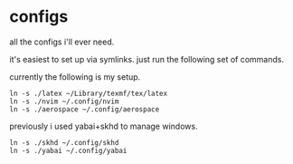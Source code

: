 # configs
all the configs i'll ever need. 

it's easiest to set up via symlinks. just run the following set of commands.

currently the following is my setup.
```shell
ln -s ./latex ~/Library/texmf/tex/latex
ln -s ./nvim ~/.config/nvim
ln -s ./aerospace ~/.config/aerospace
```

previously i used yabai+skhd to manage windows. 
```shell
ln -s ./skhd ~/.config/skhd
ln -s ./yabai ~/.config/yabai
```
